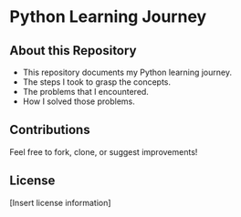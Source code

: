 # Python Learning Journey

## About this Repository
- This repository documents my Python learning journey.
- The steps I took to grasp the concepts.
- The problems that I encountered.
- How I solved those problems.


## Contributions
Feel free to fork, clone, or suggest improvements!

## License
[Insert license information]
